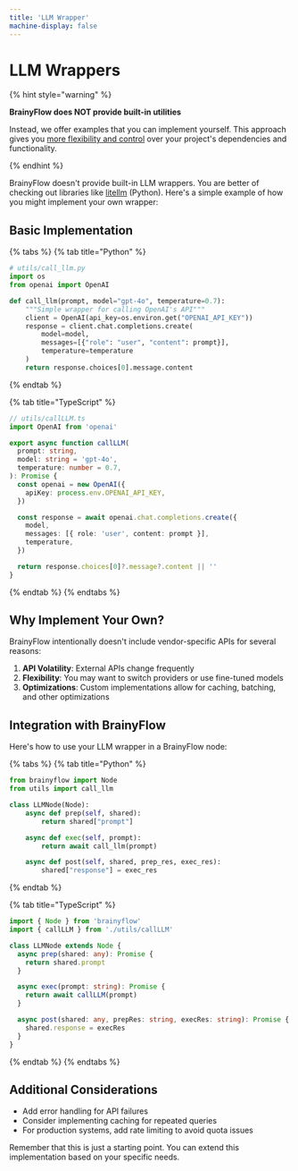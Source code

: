 ```yaml
---
title: 'LLM Wrapper'
machine-display: false
---
```


# LLM Wrappers

{% hint style="warning" %}

**BrainyFlow does NOT provide built-in utilities**

Instead, we offer examples that you can implement yourself. This approach gives you [more flexibility and control](./index#why-not-built-in) over your project's dependencies and functionality.

{% endhint %}

BrainyFlow doesn't provide built-in LLM wrappers.
You are better of checking out libraries like [litellm](https://github.com/BerriAI/litellm) (Python).
Here's a simple example of how you might implement your own wrapper:

## Basic Implementation

{% tabs %}
{% tab title="Python" %}

```python
# utils/call_llm.py
import os
from openai import OpenAI

def call_llm(prompt, model="gpt-4o", temperature=0.7):
    """Simple wrapper for calling OpenAI's API"""
    client = OpenAI(api_key=os.environ.get("OPENAI_API_KEY"))
    response = client.chat.completions.create(
        model=model,
        messages=[{"role": "user", "content": prompt}],
        temperature=temperature
    )
    return response.choices[0].message.content
```

{% endtab %}

{% tab title="TypeScript" %}

```typescript
// utils/callLLM.ts
import OpenAI from 'openai'

export async function callLLM(
  prompt: string,
  model: string = 'gpt-4o',
  temperature: number = 0.7,
): Promise {
  const openai = new OpenAI({
    apiKey: process.env.OPENAI_API_KEY,
  })

  const response = await openai.chat.completions.create({
    model,
    messages: [{ role: 'user', content: prompt }],
    temperature,
  })

  return response.choices[0]?.message?.content || ''
}
```

{% endtab %}
{% endtabs %}

## Why Implement Your Own?

BrainyFlow intentionally doesn't include vendor-specific APIs for several reasons:

1. **API Volatility**: External APIs change frequently
2. **Flexibility**: You may want to switch providers or use fine-tuned models
3. **Optimizations**: Custom implementations allow for caching, batching, and other optimizations

## Integration with BrainyFlow

Here's how to use your LLM wrapper in a BrainyFlow node:

{% tabs %}
{% tab title="Python" %}

```python
from brainyflow import Node
from utils import call_llm

class LLMNode(Node):
    async def prep(self, shared):
        return shared["prompt"]

    async def exec(self, prompt):
        return await call_llm(prompt)

    async def post(self, shared, prep_res, exec_res):
        shared["response"] = exec_res
```

{% endtab %}

{% tab title="TypeScript" %}

```typescript
import { Node } from 'brainyflow'
import { callLLM } from './utils/callLLM'

class LLMNode extends Node {
  async prep(shared: any): Promise {
    return shared.prompt
  }

  async exec(prompt: string): Promise {
    return await callLLM(prompt)
  }

  async post(shared: any, prepRes: string, execRes: string): Promise {
    shared.response = execRes
  }
}
```

{% endtab %}
{% endtabs %}

## Additional Considerations

- Add error handling for API failures
- Consider implementing caching for repeated queries
- For production systems, add rate limiting to avoid quota issues

Remember that this is just a starting point. You can extend this implementation based on your specific needs.
